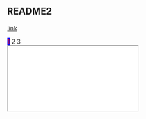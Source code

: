 ## README2
[link](README.md)
<div>
  <span style="background-color:blue;color:red;">1</span> <span>2</span> <span>3</span>  
</div>
<iframe src="README.md"></iframe>
